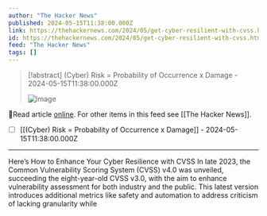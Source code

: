 ```yaml
---
author: "The Hacker News"
published: 2024-05-15T11:38:00.000Z
link: https://thehackernews.com/2024/05/get-cyber-resilient-with-cvss.html
id: https://thehackernews.com/2024/05/get-cyber-resilient-with-cvss.html
feed: "The Hacker News"
tags: []
---
```

> [!abstract] (Cyber) Risk = Probability of Occurrence x Damage - 2024-05-15T11:38:00.000Z
>
> ![image](https://blogger.googleusercontent.com/img/b/R29vZ2xl/AVvXsEhdgCH-Jik1Js52TVIN2kGab7KiF4kumGWoODciZOCHrfEG7sqYmkO4P2lte1JH6gZe7XwWbjGvNWLSfwj-D-7DkHDoh6HFCCrM826P2_1qm9fRfaRYLuTECiDaRkOMZRFllfyQKYJv7twdfLW27ZrrP8JEPTQGuEwUHSt-RDURMM3quAI5mWra9iD5e8k/s1600/2.png)

🔗Read article [online](https://thehackernews.com/2024/05/get-cyber-resilient-with-cvss.html). For other items in this feed see [[The Hacker News]].

- [ ] [[(Cyber) Risk = Probability of Occurrence x Damage]] - 2024-05-15T11:38:00.000Z
- - -
Here’s How to Enhance Your Cyber Resilience with CVSS In late 2023, the Common Vulnerability Scoring System (CVSS) v4.0 was unveiled, succeeding the eight-year-old CVSS v3.0, with the aim to enhance vulnerability assessment for both industry and the public. This latest version introduces additional metrics like safety and automation to address criticism of lacking granularity while
